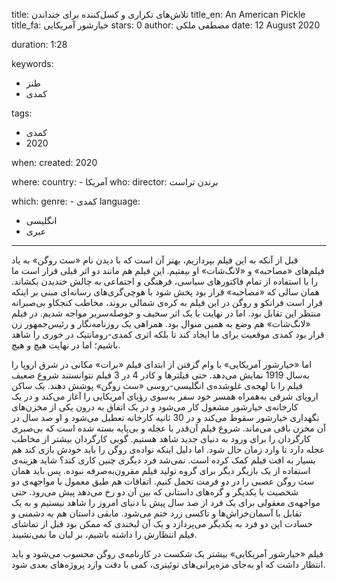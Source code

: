 
title: تلاش‌های تکراری و کسل‌کننده برای خنداندن
title_en: An American Pickle 
title_fa: خیارشور آمریکایی
stars: 0
author: مصطفی ملکی
date: 12 August 2020

duration: 1:28

keywords:
  - طنز
  - کمدی

tags:
  - کمدی
  - 2020 

when:
  created: 2020

where:
  country:
    - آمریکا
who:
  director: برندن تراست

which:
  genre:
    - کمدی
  language: 
   - انگلیسی
   - عبری

---

قبل از آنکه به این فیلم بپردازیم، بهتر آن است که با دیدن نام «سث روگن» به یاد فیلم‌های «مصاحبه» و «لانگ‌شات» او بیفتیم. این فیلم هم مانند دو اثر قبلی قرار است ما را با استفاده از تمام فاکتورهای سیاسی، فرهنگی و اجتماعی به چالش خندیدن بکشاند. همان سالی که «مصاحبه» قرار بود پخش شود با هوچی‌گری‌های رسانه‌ای مبنی بر اینکه قرار است فرانکو و روگن در این فیلم به کره‌ی شمالی بروند، مخاطب کنجکاو بی‌صبرانه منتظر این تقابل بود. اما در نهایت با یک اثر سخیف و حوصله‌سر‌بر مواجه شدیم. در فیلم «لانگ‌شات» هم وضع به همین منوال بود. همراهی یک روزنامه‌نگار و رئیس‌جمهور زن قرار بود کمدی‌ موقعیت برای ما ایجاد کند تا بلکه اثری کمدی-رومانتیک در خوری را شاهد باشیم؛ اما در نهایت هیچ و هیچ. 

اما «خیارشور آمریکایی» با وام گرفتن از ابتدای فیلم «برات» مکانی در شرق اروپا را به‌سال 1919 نمایش می‌دهد. حتی فیلترها و کادر 4 در 3 فیلم نتوانستند شروع ضعیف فیلم را با لهجه‌ی غلوشده‌ی انگلیسی-روسی «سث روگن»  پوشش دهند. یک ساکن اروپای شرقی به‌همراه همسر خود سفر به‌سوی رؤیای آمریکایی را آغاز می‌کند و در یک کارخانه‌ی خیارشور مشغول کار می‌شود و در یک اتفاق به درون یکی از مخزن‌های نگهداری خیارشور سقوط می‌کند و در 30 ثانیه کارخانه تعطیل می‌شود و او صد سال در آن مخزن باقی می‌ماند. شروع فیلم آن‌قدر با عجله و بی‌پایه بسته شده است که بی‌صبری کارگردان را برای ورود به دنیای جدید شاهد هستیم. گویی کارگردان بیشتر از مخاطب عجله دارد تا وارد زمان حال شود. اما دلیل اینکه نواده‌ی روگن را باید خودش بازی کند هم بسیار به افت فیلم کمک کرده است. نمی‌شد فرد دیگری چنین کاری کند؟ شاید هزینه‌ی استفاده از یک بازیگر دیگر برای گروه تولید فیلم مقرون‌به‌صرفه نبوده. پس باید همان سث روگن عصبی را در دو فرمت تحمل کنیم. اتفاقات هم طبق معمول با مواجهه‌ی دو شخصیت با یکدیگر و گره‌های داستانی که بین آن دو رخ می‌دهد پیش می‌رود. حتی مواجهه‌ی معقولی برای یک فرد از صد سال پیش با دنیای امروز را شاهد نیستیم و به یک تقابل با آسمان‌خراش‌ها و تاکسی زرد ختم می‌شود. مابقی داستان هم به دشمنی و حسادت این دو فرد به یکدیگر می‌پردازد و یک آن لبخندی که ممکن بود قبل از تماشای فیلم انتظارش را داشته باشیم، بر لبان ما نمی‌نشیند. 

فیلم «خیارشور آمریکایی» بیشتر یک شکست در کارنامه‌ی روگن محسوب می‌شود و باید انتظار داشت که او به‌جای مزه‌پرانی‌های توئیتری، کمی با دقت وارد پروژه‌های بعدی شود.